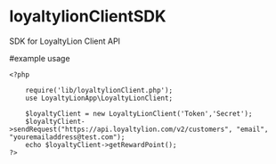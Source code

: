 # loyaltylionClientSDK
SDK for LoyaltyLion Client API



#example usage


    <?php

	  	require('lib/loyaltylionClient.php'); 
		use LoyaltyLionApp\LoyaltyLionClient;
		
	  	$loyaltyClient = new LoyaltyLionClient('Token','Secret');
	  	$loyaltyClient->sendRequest("https://api.loyaltylion.com/v2/customers", "email", "youremailaddress@test.com");
	  	echo $loyaltyClient->getRewardPoint();  
  	?>
 
 
